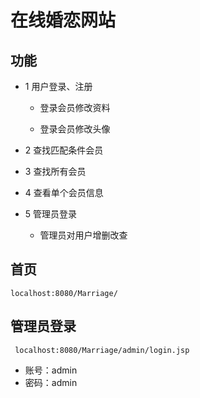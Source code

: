# 在线婚恋网站

## 功能

* 1 用户登录、注册

    * 登录会员修改资料

    * 登录会员修改头像

* 2 查找匹配条件会员

* 3 查找所有会员

* 4 查看单个会员信息

* 5 管理员登录

    * 管理员对用户增删改查

## 首页 
` localhost:8080/Marriage/ `

## 管理员登录
` localhost:8080/Marriage/admin/login.jsp`
* 账号：admin
* 密码：admin

